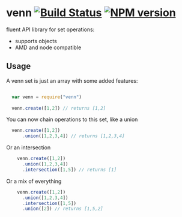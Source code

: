 # venn [![Build Status](https://travis-ci.org/bitoiu/venn.png)](https://travis-ci.org/bitoiu/venn) [![NPM version](https://badge.fury.io/js/venn.png)](http://badge.fury.io/js/venn)

fluent API library for set operations:
* supports objects
* AMD and node compatible

## Usage

A venn set is just an array with some added features:

```javascript

  var venn = require("venn")
  
  venn.create([1,2]) // returns [1,2]
```

You can now chain operations to this set, like a union

```javascript
  venn.create([1,2])
      .union([1,2,3,4]) // returns [1,2,3,4]  
```

Or an intersection

```javascript
    venn.create([1,2])
      .union([1,2,3,4]) 
      .intersection([1,5]) // returns [1]
```

Or a mix of everything

```javascript
    venn.create([1,2])
      .union([1,2,3,4]) 
      .intersection([1,5])
      .union([2]) // returns [1,5,2]      
```